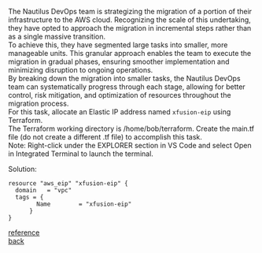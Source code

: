 The Nautilus DevOps team is strategizing the migration of a portion of their infrastructure to the AWS cloud. Recognizing the scale of this undertaking, they have opted to approach the migration in incremental steps rather than as a single massive transition.  
To achieve this, they have segmented large tasks into smaller, more manageable units. This granular approach enables the team to execute the migration in gradual phases, ensuring smoother implementation and minimizing disruption to ongoing operations.  
By breaking down the migration into smaller tasks, the Nautilus DevOps team can systematically progress through each stage, allowing for better control, risk mitigation, and optimization of resources throughout the migration process.  
For this task, allocate an Elastic IP address named `xfusion-eip` using Terraform.  
The Terraform working directory is /home/bob/terraform. Create the main.tf file (do not create a different .tf file) to accomplish this task.  
Note: Right-click under the EXPLORER section in VS Code and select Open in Integrated Terminal to launch the terminal.  

Solution:  
```
resource "aws_eip" "xfusion-eip" {
  domain   = "vpc"
  tags = {
        Name        = "xfusion-eip"
      }
}
```
[reference](https://registry.terraform.io/providers/hashicorp/aws/latest/docs/resources/eip#tags-1)  
[back](https://github.com/MederD/Kodekloud-Engineer-Tasks/tree/main)  
